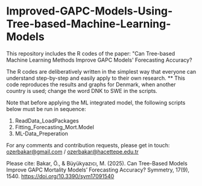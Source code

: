 # Improved-GAPC-Models-Using-Tree-based-Machine-Learning-Models
This repository includes the R codes of the paper: "Can Tree-based Machine Learning Methods Improve GAPC Models' Forecasting Accuracy?

The R codes are deliberatively written in the simplest way that everyone can understand step-by-step and easily apply to their own research. 
** This code reproduces the results and graphs for Denmark, when another country is used; change the word DNK to SWE in the scripts.

Note that before applying the ML integrated model, the following scripts below must be run in sequence:
1. ReadData_LoadPackages
2. Fitting_Forecasting_Mort.Model
3. ML-Data_Preperation

For any comments and contribution requests, please get in touch: ozerbakar@gmail.com / ozerbakar@hacettepe.edu.tr

Please cite: Bakar, Ö., & Büyükyazıcı, M. (2025). Can Tree-Based Models Improve GAPC Mortality Models’ Forecasting Accuracy? Symmetry, 17(9), 1540. https://doi.org/10.3390/sym17091540

